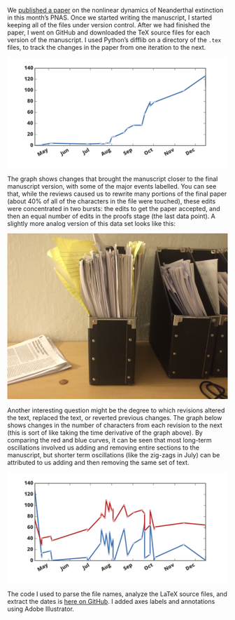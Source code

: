 We [published a paper](https://www.pnas.org/content/113/8/2134) on the nonlinear dynamics of Neanderthal extinction in this month’s PNAS. Once we started writing the manuscript, I started keeping all of the files under version control. After we had finished the paper, I went on GitHub and downloaded the TeX source files for each version of the manuscript. I used Python’s difflib on a directory of the `.tex` files, to track the changes in the paper from one iteration to the next. 

![](./resources/manuscript_progress.png) 

The graph shows changes that brought the manuscript closer to the final manuscript version, with some of the major events labelled. You can see that, while the reviews caused us to rewrite many portions of the final paper (about 40% of all of the characters in the file were touched), these edits were concentrated in two bursts: the edits to get the paper accepted, and then an equal number of edits in the proofs stage (the last data point). A slightly more analog version of this data set looks like this:

![](./resources/paper_stack.jpg) 

Another interesting question might be the degree to which revisions altered the text, replaced the text, or reverted previous changes. The graph below shows changes in the number of characters from each revision to the next (this is sort of like taking the time derivative of the graph above). By comparing the red and blue curves, it can be seen that most long-term oscillations involved us adding and removing entire sections to the manuscript, but shorter term oscillations (like the zig-zags in July) can be attributed to us adding and then removing the same set of text.

![](./resources/manuscript_history.png) 

The code I used to parse the file names, analyze the LaTeX source files, and extract the dates is [here on GitHub](https://github.com/williamgilpin/codebits/blob/master/miscellany/manuscript_history.ipynb). I added axes labels and annotations using Adobe Illustrator.
